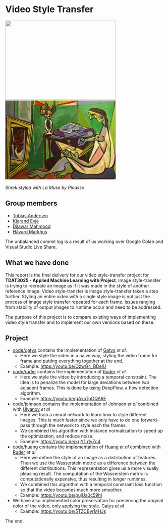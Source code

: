 # Video Style Transfer
<p float="left">
  <img src="media/shrek_la_muse.gif" width="350" height="250" />
  <img src="media/la_muse.jpg" width="350" height="250" /> 
</p>

*Shrek styled with La Muse by Picasso*
## Group members
* [Tobias Andersen](https://github.com/multitalentloes)
* [Kjerand Evje](https://github.com/kjerand)
* [Dilawar Mahmood](https://github.com/dilawarm)
* [Håvard Markhus](https://github.com/Haavasma)

The unbalanced commit log is a result of us working over Google Colab and Visual Studio Live Share.

## What we have done
This report is the final delivery for our video style-transfer project for __TDAT3025 - Applied Machine Learning with Project__. Image style-transfer is trying to recreate an image as if it was made in the style of another reference image. Video style-transfer is image style-transfer taken a step further.  Styling an entire video with a single style image is not just the process of image style transfer repeated for each frame. Issues ranging from stability of output images to runtime occur and need to be addressed. 

The purpose of this project is to compare existing ways of implementing video style transfer and to implement our own versions based on these.
## Project
* [code/gatys](code/gatys) contains the implementation of [Gatys](https://arxiv.org/pdf/1508.06576.pdf) _et al_.
  * Here we style the video in a naive way, styling the video frame for frame and putting everything together at the end.
  * Example: https://youtu.be/OzwG4_BDelU
* [code/ruder](code/ruder) contains the implementation of [Ruder](https://arxiv.org/pdf/1604.08610.pdf) _et al_.
  * Here we style the video by introducing a temporal constraint. The idea is to penalize the model for large deviations between two adjacent frames. This is done by using DeepFlow, a flow detection algorithm.
  * Example: https://youtu.be/gAxoTpOQA6E
* [code/johnson](code/johnson) contains the implementation of [Johnson](https://arxiv.org/pdf/1603.08155.pdf) _et al_ combined with [Ulyanov](https://arxiv.org/pdf/1607.08022.pdf) _et al_
  * Here we train a neural network to learn how to style different images. This is much faster since we only have to do one forward-pass through the network to style each the frames.
  * We combined this algorithm with Instance normalization to speed up the optimization, and reduce noise.
  * Example: https://youtu.be/krjY1u1vZc4
* [code/huang](code/huang) contains the implementation of [Huang](https://arxiv.org/pdf/2007.13010v1.pdf) _et al_ combined with [Ruder](https://arxiv.org/pdf/1604.08610.pdf) _et al_
  * Here we define the style of an image as a distribution of features. Then we use the Wasserstein metric as a difference between the different distributions. This representation gives us a more visually pleasing result. The computation of the Wasserstein metric is computationally expensive, thus resulting in longer runtimes.
  * We combined this algorithm with a temporal constraint loss function so that the video becomes much more smoother.
  * Example: https://youtu.be/pujUa0c59hI
* We have also implemented color preservation for preserving the original color of the video, only applying the style. [Gatys](https://arxiv.org/pdf/1606.05897.pdf) _et al_
  * Example: https://youtu.be/5TZCByrMHJs

The end.
